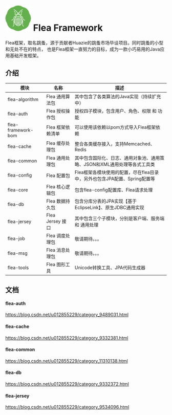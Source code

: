 # <img src="src/docs/flea-framework.png" width="80" height="80"> Flea Framework
Flea框架，取名跳蚤，源于贡献者Huazie的跳蚤市场毕设项目。同时跳蚤的小型和无处不在的特点，
也是Flea框架一直努力的目标，成为一款小巧易用的Java应用基础开发框架。

## 介绍

|  模块                  |  名称              |    描述                                |
|-----------------------|--------------------| --------------------------------------|
|  flea-algorithm       | Flea 通用算法包     | 其中包含了各类算法的Java实现（持续扩充中）  |
|  flea-auth            | Flea 授权操作包     | 授权四子模块，包含用户、角色、权限 和 功能|
|  flea-framework-bom   | Flea 框架依赖清单   | 可以使用该依赖以pom方式导入Flea框架依赖 |
|  flea-cache           | Flea 缓存处理包     | 整合各类缓存接入，支持Memcached、Redis  |
|  flea-common          | Flea 通用处理包     | 其中包含国际化、日志、通用对象池、通用策略、JSON和XML通用处理等各式工具类|
|  flea-config          | Flea 配置包         | Flea框架各模块使用的配置，尽在flea目录中，另外也包含JPA配置、Spring配置等|
|  flea-core            | Flea 核心逻辑包     | 包含flea-config配置库、Flea请求处理|
|  flea-db              | Flea 数据持久包     | 包含分库分表的JPA实现【基于EclipseLink】、原生JDBC通用实现|
|  flea-jersey          | Flea Jersey 接口    | 其中包含三个子模块，分别是客户端、服务端 和 通用处理|
|  flea-job             | Flea 调度处理包     | 敬请期待。。。|
|  flea-msg             | Flea 消息处理包     | 敬请期待。。。|
|  flea-tools           | Flea 图形工具       | Unicode转换工具、JPA代码生成器 |

## 文档

#### flea-auth

https://blog.csdn.net/u012855229/category_9489031.html

#### flea-cache

https://blog.csdn.net/u012855229/category_9332381.html

#### flea-common

https://blog.csdn.net/u012855229/category_11310138.html

#### flea-db

https://blog.csdn.net/u012855229/category_9332372.html

#### flea-jersey

https://blog.csdn.net/u012855229/category_9534096.html